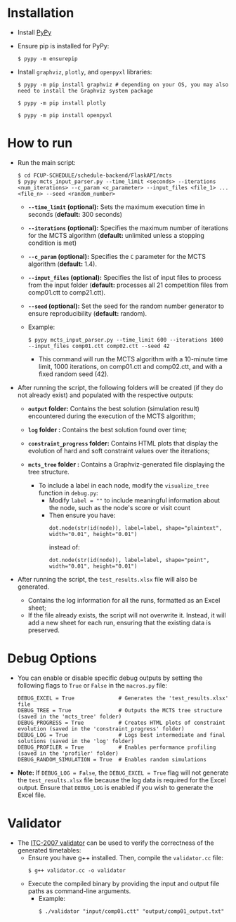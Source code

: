 # Installation

* Install [PyPy](https://pypy.org/download.html)

* Ensure pip is installed for PyPy:
    ```SHELL
    $ pypy -m ensurepip
    ```
    
* Install ``graphviz``, ``plotly``, and ``openpyxl`` libraries:
    ```SHELL
    $ pypy -m pip install graphviz # depending on your OS, you may also need to install the Graphviz system package

    $ pypy -m pip install plotly

    $ pypy -m pip install openpyxl
    ```

# How to run

* Run the main script:
    ```SHELL
    $ cd FCUP-SCHEDULE/schedule-backend/FlaskAPI/mcts
    $ pypy mcts_input_parser.py --time_limit <seconds> --iterations <num_iterations> --c_param <c_parameter> --input_files <file_1> ... <file_n> --seed <random_number>
    ```
    * **``--time_limit`` (optional):** Sets the maximum execution time in seconds (**default:** 300 seconds)

    * **``--iterations`` (optional):** Specifies the maximum number of iterations for the MCTS algorithm (**default:** unlimited unless a stopping condition is met)

    * **``--c_param`` (optional):** Specifies the ``C`` parameter for the MCTS algorithm (**default:** 1.4).

    * **``--input_files`` (optional):** Specifies the list of input files to process from the input folder (**default:** processes all 21 competition files from comp01.ctt to comp21.ctt).

    * **``--seed`` (optional):** Set the seed for the random number generator to ensure reproducibility (**default:** random).

    * Example:
        ```SHELL
        $ pypy mcts_input_parser.py --time_limit 600 --iterations 1000 --input_files comp01.ctt comp02.ctt --seed 42
        ```
        * This command will run the MCTS algorithm with a 10-minute time limit, 1000 iterations, on comp01.ctt and comp02.ctt, and with a fixed random seed (42).

* After running the script, the following folders will be created (if they do not already exist) and populated with the respective outputs:
    * **``output`` folder:** Contains the best solution (simulation result) encountered during the execution of the MCTS algorithm;

    <!-- * **``final_output`` folder:** Contains the final solution, which is the result obtained by following the tree's best path;
        * This folder is only created if the algorithm successfully finds a complete path, which may not happen due to the typically vast search space
        * This solution does not necessarily match the results in the output folder -->

    * **``log`` folder :** Contains the best solution found over time;

    * **``constraint_progress`` folder:** Contains HTML plots that display the evolution of hard and soft constraint values over the iterations;

    * **``mcts_tree`` folder :** Contains a Graphviz-generated file displaying the tree structure.
        * To include a label in each node, modify the ``visualize_tree`` function in ``debug.py``:      
            * Modify ``label = ""`` to include meaningful information about the node, such as the node's score or visit count
            * Then ensure you have: 
                ```PY 
                dot.node(str(id(node)), label=label, shape="plaintext", width="0.01", height="0.01")
                ```
                instead of:
                ```PY 
                dot.node(str(id(node)), label=label, shape="point", width="0.01", height="0.01")
                ```

* After running the script, the ``test_results.xlsx`` file will also be generated.
    * Contains the log information for all the runs, formatted as an Excel sheet;
    * If the file already exists, the script will not overwrite it. Instead, it will add a new sheet for each run, ensuring that the existing data is preserved. 

# Debug Options

* You can enable or disable specific debug outputs by setting the following flags to ``True`` or ``False`` in the ``macros.py`` file:
    ```PY
    DEBUG_EXCEL = True              # Generates the 'test_results.xlsx' file
    DEBUG_TREE = True               # Outputs the MCTS tree structure (saved in the 'mcts_tree' folder)
    DEBUG_PROGRESS = True           # Creates HTML plots of constraint evolution (saved in the 'constraint_progress' folder)
    DEBUG_LOG = True                # Logs best intermediate and final solutions (saved in the 'log' folder)
    DEBUG_PROFILER = True           # Enables performance profiling (saved in the 'profiler' folder)
    DEBUG_RANDOM_SIMULATION = True  # Enables random simulations
    ```
    <!-- DEBUG_PRINT = True              # Prints logs to the console during execution -->

* **Note:** If ``DEBUG_LOG = False``, the ``DEBUG_EXCEL = True`` flag will not generate the ``test_results.xlsx`` file because the log data is required for the Excel output. Ensure that ``DEBUG_LOG`` is enabled if you wish to generate the Excel file.

# Validator

* The [ITC-2007 validator](https://www.eeecs.qub.ac.uk/itc2007/curriculmcourse/course_curriculm_index_files/validation.htm) can be used to verify the correctness of the generated timetables:
    * Ensure you have g++ installed. Then, compile the ``validator.cc`` file:
        ```SHELL
        $ g++ validator.cc -o validator
        ```
    * Execute the compiled binary by providing the input and output file paths as command-line arguments. 
        * Example:
            ```SHELL
            $ ./validator "input/comp01.ctt" "output/comp01_output.txt"
            ```
